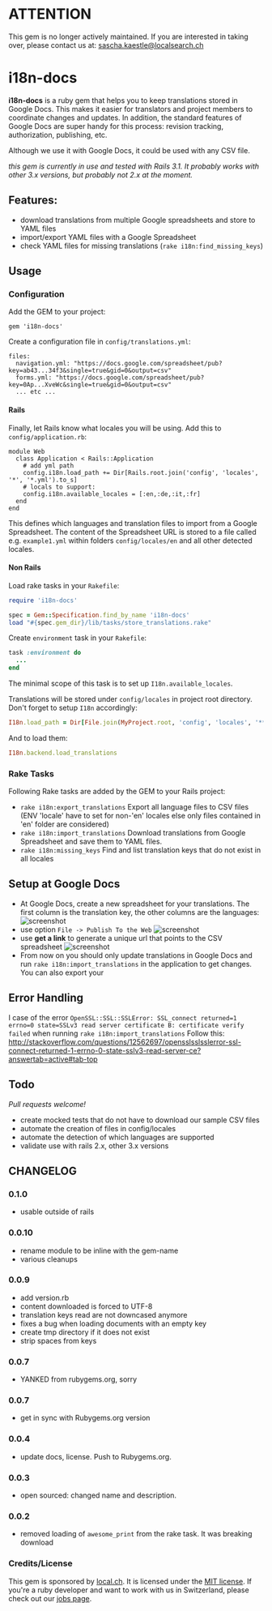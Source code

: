 # ATTENTION

This gem is no longer actively maintained. If you are interested in taking over, please contact us at: sascha.kaestle@localsearch.ch

# i18n-docs

**i18n-docs** is a ruby gem that helps you to keep translations stored in Google Docs. This makes it easier for translators and project members to coordinate changes and updates. In addition, the standard features of Google Docs are super handy for this process: revision tracking, authorization, publishing, etc.

Although we use it with Google Docs, it could be used with any CSV file.

*this gem is currently in use and tested with Rails 3.1. It probably works with other 3.x versions, but probably not 2.x at the moment.*

## Features:

* download translations from multiple Google spreadsheets and store to YAML files
* import/export YAML files with a Google Spreadsheet
* check YAML files for missing translations (`rake i18n:find_missing_keys`)

## Usage

### Configuration

Add the GEM to your project:

    gem 'i18n-docs'

Create a configuration file in `config/translations.yml`:

    files:
      navigation.yml: "https://docs.google.com/spreadsheet/pub?key=ab43...34f3&single=true&gid=0&output=csv"
      forms.yml: "https://docs.google.com/spreadsheet/pub?key=0Ap...XveWc&single=true&gid=0&output=csv"
      ... etc ...

#### Rails

Finally, let Rails know what locales you will be using. Add this to `config/application.rb`:

    module Web
      class Application < Rails::Application
        # add yml path
        config.i18n.load_path += Dir[Rails.root.join('config', 'locales', '*', '*.yml').to_s]
        # locals to support:
        config.i18n.available_locales = [:en,:de,:it,:fr]
      end
    end

This defines which languages and translation files to import from a Google Spreadsheet. The content of the Spreadsheet URL is stored to a file called e.g. `example1.yml` within folders `config/locales/en` and all other detected locales.

#### Non Rails

Load rake tasks in your `Rakefile`:

```ruby
require 'i18n-docs'

spec = Gem::Specification.find_by_name 'i18n-docs'
load "#{spec.gem_dir}/lib/tasks/store_translations.rake"
```

Create `environment` task in your `Rakefile`:

```ruby
task :environment do
  ...
end

```

The minimal scope of this task is to set up `I18n.available_locales`.

Translations will be stored under `config/locales` in project root directory.
Don't forget to setup `I18n` accordingly:

```ruby
I18n.load_path = Dir[File.join(MyProject.root, 'config', 'locales', '**', '*.yml')]
```

And to load them:

```ruby
I18n.backend.load_translations
```

### Rake Tasks

Following Rake tasks are added by the GEM to your Rails project:

* `rake i18n:export_translations`
  Export all language files to CSV files (ENV 'locale' have to set for non-'en' locales else only files contained in 'en' folder are considered)
* `rake i18n:import_translations`
  Download translations from Google Spreadsheet and save them to YAML files.
* `rake i18n:missing_keys`
  Find and list translation keys that do not exist in all locales


## Setup at Google Docs

* At Google Docs, create a new spreadsheet for your translations. The first column is the translation key, the other columns are the languages:
![screenshot](http://dl.dropbox.com/u/385855/Screenshots/bamr.png)
* use option `File -> Publish To the Web`
![screenshot](http://dl.dropbox.com/u/385855/Screenshots/2-lp.png)
* use **get a link** to generate a unique url that points to the CSV spreadsheet
![screenshot](http://dl.dropbox.com/u/385855/Screenshots/oom_.png)
* From now on you should only update translations in Google Docs and run `rake i18n:import_translations` in the application to get changes. You can also export your

## Error Handling

I case of the error `OpenSSL::SSL::SSLError: SSL_connect returned=1 errno=0 state=SSLv3 read server certificate B: certificate verify failed` when running `rake i18n:import_translations`
Follow this: http://stackoverflow.com/questions/12562697/opensslsslsslerror-ssl-connect-returned-1-errno-0-state-sslv3-read-server-ce?answertab=active#tab-top

## Todo

*Pull requests welcome!*

* create mocked tests that do not have to download our sample CSV files
* automate the creation of files in config/locales
* automate the detection of which languages are supported
* validate use with rails 2.x, other 3.x versions

## CHANGELOG

### 0.1.0

* usable outside of rails

### 0.0.10

* rename module to be inline with the gem-name
* various cleanups

### 0.0.9

* add version.rb
* content downloaded is forced to UTF-8
* translation keys read are not downcased anymore
* fixes a bug when loading documents with an empty key
* create tmp directory if it does not exist
* strip spaces from keys

### 0.0.7

* YANKED from rubygems.org, sorry

### 0.0.7

* get in sync with Rubygems.org version

### 0.0.4

* update docs, license. Push to Rubygems.org.

### 0.0.3

* open sourced: changed name and description.

### 0.0.2

* removed loading of `awesome_print` from the rake task. It was breaking
  download

### Credits/License

This gem is sponsored by [local.ch](http://www.local.ch/). It is licensed under the [MIT license](http://en.wikipedia.org/wiki/MIT_License). If you're a ruby developer and want to work with us in Switzerland, please check out our [jobs page](http://local-ch.github.com/).
